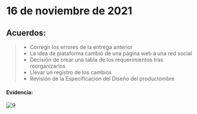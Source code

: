 # 16 de noviembre de 2021
## Acuerdos:
>- Corregir los errores de la entrega anterior
>- La idea de plataforma cambió de una página web a una red social
>- Decisión de crear una tabla de los requerimientos tras reorganizarlos
>- Llevar un registro de los cambios
>- Revisión de la Especificación del Diseño del productombre
#### Evidencia: 
![9](https://user-images.githubusercontent.com/89328280/142351717-5f8a6e09-f4ea-4175-a13d-d629619bbf55.jpeg)
